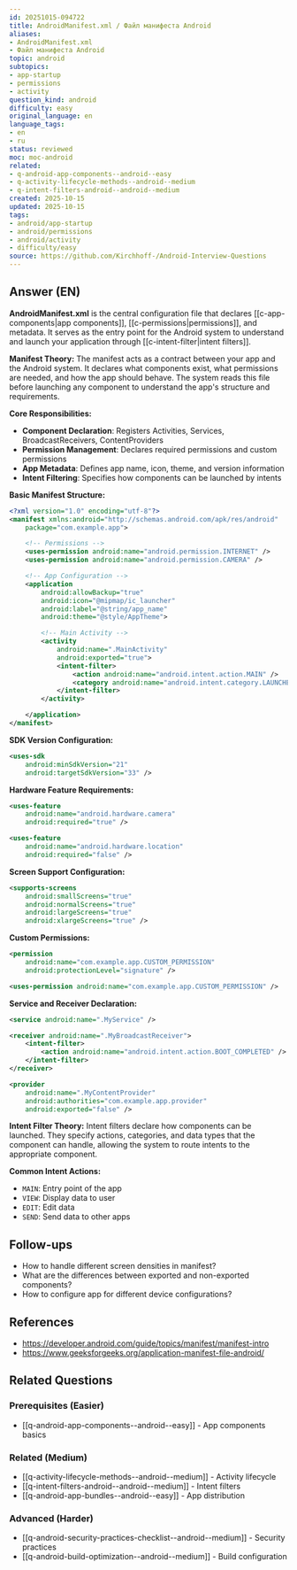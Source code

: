 ```yaml
---
id: 20251015-094722
title: AndroidManifest.xml / Файл манифеста Android
aliases:
- AndroidManifest.xml
- Файл манифеста Android
topic: android
subtopics:
- app-startup
- permissions
- activity
question_kind: android
difficulty: easy
original_language: en
language_tags:
- en
- ru
status: reviewed
moc: moc-android
related:
- q-android-app-components--android--easy
- q-activity-lifecycle-methods--android--medium
- q-intent-filters-android--android--medium
created: 2025-10-15
updated: 2025-10-15
tags:
- android/app-startup
- android/permissions
- android/activity
- difficulty/easy
source: https://github.com/Kirchhoff-/Android-Interview-Questions
---
```


## Answer (EN)
**AndroidManifest.xml** is the central configuration file that declares [[c-app-components|app components]], [[c-permissions|permissions]], and metadata. It serves as the entry point for the Android system to understand and launch your application through [[c-intent-filter|intent filters]].

**Manifest Theory:**
The manifest acts as a contract between your app and the Android system. It declares what components exist, what permissions are needed, and how the app should behave. The system reads this file before launching any component to understand the app's structure and requirements.

**Core Responsibilities:**
- **Component Declaration**: Registers Activities, Services, BroadcastReceivers, ContentProviders
- **Permission Management**: Declares required permissions and custom permissions
- **App Metadata**: Defines app name, icon, theme, and version information
- **Intent Filtering**: Specifies how components can be launched by intents

**Basic Manifest Structure:**
```xml
<?xml version="1.0" encoding="utf-8"?>
<manifest xmlns:android="http://schemas.android.com/apk/res/android"
    package="com.example.app">

    <!-- Permissions -->
    <uses-permission android:name="android.permission.INTERNET" />
    <uses-permission android:name="android.permission.CAMERA" />

    <!-- App Configuration -->
    <application
        android:allowBackup="true"
        android:icon="@mipmap/ic_launcher"
        android:label="@string/app_name"
        android:theme="@style/AppTheme">

        <!-- Main Activity -->
        <activity
            android:name=".MainActivity"
            android:exported="true">
            <intent-filter>
                <action android:name="android.intent.action.MAIN" />
                <category android:name="android.intent.category.LAUNCHER" />
            </intent-filter>
        </activity>

    </application>
</manifest>
```

**SDK Version Configuration:**
```xml
<uses-sdk
    android:minSdkVersion="21"
    android:targetSdkVersion="33" />
```

**Hardware Feature Requirements:**
```xml
<uses-feature
    android:name="android.hardware.camera"
    android:required="true" />

<uses-feature
    android:name="android.hardware.location"
    android:required="false" />
```

**Screen Support Configuration:**
```xml
<supports-screens
    android:smallScreens="true"
    android:normalScreens="true"
    android:largeScreens="true"
    android:xlargeScreens="true" />
```

**Custom Permissions:**
```xml
<permission
    android:name="com.example.app.CUSTOM_PERMISSION"
    android:protectionLevel="signature" />

<uses-permission android:name="com.example.app.CUSTOM_PERMISSION" />
```

**Service and Receiver Declaration:**
```xml
<service android:name=".MyService" />

<receiver android:name=".MyBroadcastReceiver">
    <intent-filter>
        <action android:name="android.intent.action.BOOT_COMPLETED" />
    </intent-filter>
</receiver>

<provider
    android:name=".MyContentProvider"
    android:authorities="com.example.app.provider"
    android:exported="false" />
```

**Intent Filter Theory:**
Intent filters declare how components can be launched. They specify actions, categories, and data types that the component can handle, allowing the system to route intents to the appropriate component.

**Common Intent Actions:**
- `MAIN`: Entry point of the app
- `VIEW`: Display data to user
- `EDIT`: Edit data
- `SEND`: Send data to other apps

## Follow-ups

- How to handle different screen densities in manifest?
- What are the differences between exported and non-exported components?
- How to configure app for different device configurations?

## References

- https://developer.android.com/guide/topics/manifest/manifest-intro
- https://www.geeksforgeeks.org/application-manifest-file-android/

## Related Questions

### Prerequisites (Easier)
- [[q-android-app-components--android--easy]] - App components basics

### Related (Medium)
- [[q-activity-lifecycle-methods--android--medium]] - Activity lifecycle
- [[q-intent-filters-android--android--medium]] - Intent filters
- [[q-android-app-bundles--android--easy]] - App distribution

### Advanced (Harder)
- [[q-android-security-practices-checklist--android--medium]] - Security practices
- [[q-android-build-optimization--android--medium]] - Build configuration